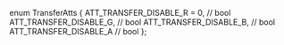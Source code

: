 enum TransferAtts
{
   ATT_TRANSFER_DISABLE_R = 0,                      // bool
   ATT_TRANSFER_DISABLE_G,                            // bool
   ATT_TRANSFER_DISABLE_B,                            // bool
   ATT_TRANSFER_DISABLE_A                              // bool
};
